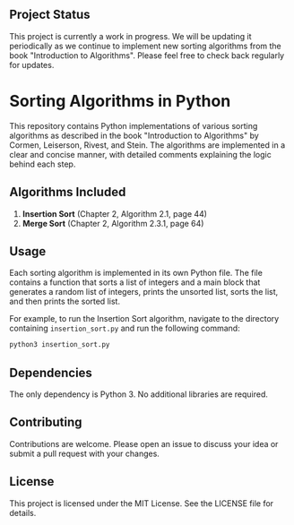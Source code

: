 ## Project Status

This project is currently a work in progress. We will be updating it periodically as we continue to implement new sorting algorithms from the book "Introduction to Algorithms". Please feel free to check back regularly for updates.

# Sorting Algorithms in Python

This repository contains Python implementations of various sorting algorithms as described in the book "Introduction to Algorithms" by Cormen, Leiserson, Rivest, and Stein. The algorithms are implemented in a clear and concise manner, with detailed comments explaining the logic behind each step.

## Algorithms Included

1. **Insertion Sort** (Chapter 2, Algorithm 2.1, page 44)
2. **Merge Sort** (Chapter 2, Algorithm 2.3.1, page 64)

## Usage

Each sorting algorithm is implemented in its own Python file. The file contains a function that sorts a list of integers and a main block that generates a random list of integers, prints the unsorted list, sorts the list, and then prints the sorted list.

For example, to run the Insertion Sort algorithm, navigate to the directory containing `insertion_sort.py` and run the following command:

```bash
python3 insertion_sort.py
```

## Dependencies

The only dependency is Python 3. No additional libraries are required.

## Contributing

Contributions are welcome. Please open an issue to discuss your idea or submit a pull request with your changes.

## License

This project is licensed under the MIT License. See the LICENSE file for details.

